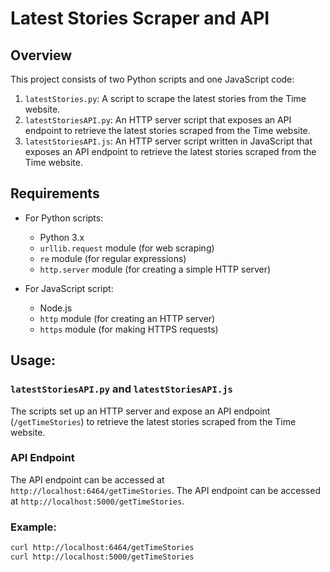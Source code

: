 # Latest Stories Scraper and API

## Overview
This project consists of two Python scripts and one JavaScript code:
1. `latestStories.py`: A script to scrape the latest stories from the Time website.
2. `latestStoriesAPI.py`: An HTTP server script that exposes an API endpoint to retrieve the latest stories scraped from the Time website.
3. `latestStoriesAPI.js`: An HTTP server script written in JavaScript that exposes an API endpoint to retrieve the latest stories scraped from the Time website.

## Requirements
- For Python scripts:
  - Python 3.x
  - `urllib.request` module (for web scraping)
  - `re` module (for regular expressions)
  - `http.server` module (for creating a simple HTTP server)
  
- For JavaScript script:
  - Node.js
  - `http` module (for creating an HTTP server)
  - `https` module (for making HTTPS requests)
## Usage:

### `latestStoriesAPI.py` and `latestStoriesAPI.js`
The scripts set up an HTTP server and expose an API endpoint (`/getTimeStories`) to retrieve the latest stories scraped from the Time website.

### API Endpoint
The API endpoint can be accessed at `http://localhost:6464/getTimeStories`.
The API endpoint can be accessed at `http://localhost:5000/getTimeStories`.

### Example:
```bash
curl http://localhost:6464/getTimeStories
curl http://localhost:5000/getTimeStories

